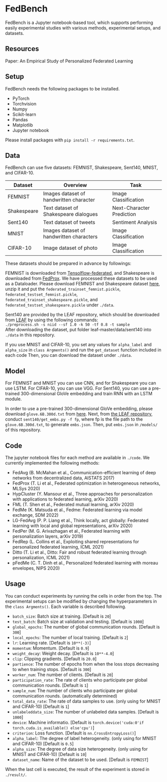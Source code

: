 # FedBench

FedBench is a Jupyter notebook-based tool, which supports performing easily experimental studies with various methods, experimental setups, and datasets.

## Resources
Paper: An Empirical Study of Personalized Federated Learning

## Setup
FedBench needs the following packages to be installed.

* PyTorch
* Torchvision
* Numpy
* Scikit-learn
* Pandas
* Matplotlib
* Jupyter notebook

Please install packages with `pip install -r requirements.txt`. 


## Data
FedBench can use five datasets: FEMNIST, Shakespeare, Sent140, MNIST, and CIFAR-10.

| Dataset     | Overview                                 | Task                      | 
| ----------- | ---------------------------------------- | ------------------------- | 
| FEMNIST     | Images dataset of handwritten character  |  Image Classification     | 
| Shakespeare | Text dataset of Shakespeare dialogues    | Next-Character Prediction | 
| Sent140     | Text dataset of tweets                   | Sentiment Analysis        | 
| MNIST       | Images dataset of handwritten characters |  Image Classification     | 
| CIFAR-10    | Image dataset of photo                   |  Image Classification     | 


These datasets should be prepared in advance by followings: 

  FEMNIST is downloaded from [Tensolflow-federated](https://github.com/tensorflow/federated), and Shakespeare is downloaded from [FedProx](https://github.com/litian96/FedProx).
  We have processed these datasets to be used as a Dataloader.
  Please download FEMNIST and Shakespeare dataset [here](https://drive.google.com/file/d/1NfmKUFeDogD6DlXkbyhbXI197F3ZfZ02/view?usp=sharing), unzip it and put the `federated_trainset_femnist.pickle`, `federated_testset_femnist.pickle`, `federated_trainset_shakespeare.pickle`, and `federated_testset_shakespeare.pickle` under `./data`.

  Sent140 are provided by the LEAF repository, which should be downloaded from [LEAF](https://github.com/TalwalkarLab/leaf/) by using the following commands:
  <br>
  `./preprocess.sh -s niid --sf 1.0 -k 50 -tf 0.8 -t sample`
  <br>
  After downloading the dataset, put folder leaf-master/data/sent140 into `./data` in this repository.

  If you use MNIST and CIFAR-10, you set any values for `alpha_label` and `alpha_size` in `class Argments()` and run the `get_dataset` function included in each code
  Then, you can download the dataset under `./data`.
  

## Model
For FEMNIST and MNIST you can use CNN, and for Shakespeare you can use LSTM.
For CIFAR-10, you can use VGG.
For Sent140, you can use a pre-trained 300-dimensional GloVe embedding and train RNN with an LSTM module.

In order to use a pre-trained 300-dimensional GloVe embedding, please download `glove.6B.300d.txt` from [here](https://nlp.stanford.edu/projects/glove/).
Next, from [the LEAF repository](https://github.com/TalwalkarLab/leaf/tree/master/models), conduct  `sent140/get_embs.py -f fp`, where fp is the file path to the `glove.6B.300d.txt`, to generate `embs.json`.
Then, put `embs.json` in `/models/` of this repository.



## Code
The jupyter notebook files for each method are available in `./code`.
We currently implemented the following methods:

* FedAvg (B. McMahan et al., Communication-efficient learning of deep networks from decentralized data, AISTATS 2017)
* FedProx (T. Li et al., Federated optimization in heterogeneous networks, MLSys 2020)
* HypCluster (Y. Mansour et al., Three approaches for personalization with applications to federated learning, arXiv 2020)
* FML (T. Shen et al., Federated mutual learning, arXiv 2020)
* FedMe (K. Matsuda et al., Fedme: Federated learning via model exchange, SDM 2022)
* LG-FedAvg (P. P. Liang et al., Think locally, act globally: Federated learning with local and global representations, arXiv 2020)
* FedPer (M. G. Arivazhagan et al., Federated learning with personalization layers, arXiv 2019)
* FedRep (L. Collins et al., Exploiting shared representations for personalized federated learning, ICML 2021)
* Ditto (T. Li et al., Ditto: Fair and robust federated learning through personalization, ICML 2021)
* pFedMe (C. T. Dinh et al., Personalized federated learning with moreau envelopes, NIPS 2020)


## Usage
You can conduct experiments by running the cells in order from the top. 
The experimental setups can be modified by changing the hyperparameters in the `class Argments()`.
Each variable is described following.

* `batch_size`: Batch size at training.   \[Default is `20`\]
* `test_batch`: Batch size at validation and testing.   \[Default is `1000`\]
* `global_epochs`: The number of global communication rounds.   \[Default is `300`\]
* `local_epochs`: The number of local training.   \[Default is `2`\]
* `lr`: Learning rate.  \[Default is `10**(-3)`\]
* `momentum`: Momentum.   \[Default is `0.9`\]
* `weight_deca`y: Weight decay.   \[Default is `10**-4.0`\]
* `clip`: Clipping gradients.   \[Default is `20.0`\]
* `partience`: The number of epochs from when the loss stops decreasing to when training stops.   \[Default is `300`\]
* `worker_num`: The number of clients.  \[Default is `20`\]
* `participation_rate`: The rate of clients who participate per global communication rounds.  \[Default is `1`\]
* `sample_num`: The number of clients who participate per global communication rounds. (automatically determined)
* `total_data_rate`: The rate of data samples to use. (only using for MNIST and CIFAR-10)   \[Default is `1`\]
* `unlabeleddata_size`: The number of unlabeled data samples.   \[Default is `1000`\]
* `device`: Machine informatio.   \[Default is `torch.device('cuda:0'if torch.cuda.is_available() else'cpu')`\]
* `criterion`: Loss function.   \[Default is `nn.CrossEntropyLoss()`\]
* `alpha_label`: The degree of label heterogeneity. (only using for MNIST and CIFAR-10)   \[Default is `0.5`\]
* `alpha_size`: The degree of data size heterogeneity. (only using for MNIST and CIFAR-10)  \[Default is `10`\]
* `dataset_name`: Name of the dataset to be used.   \[Default is `FEMNIST`\]


When the last cell is executed, the result of the experiment is stored in `./result/`.
